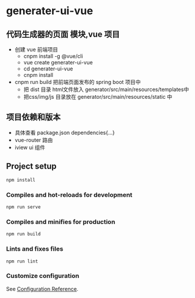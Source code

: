 # generater-ui-vue
## 代码生成器的页面 模块,vue 项目
- 创建 vue 前端项目 
    - cnpm install -g @vue/cli
    - vue create generater-ui-vue 
    - cd  generater-ui-vue 
    - cnpm install 
- cnpm run build 把前端页面发布的 spring boot 项目中
    - 把 dist 目录 html文件放入 generator/src/main/resources/templates中
    - 把css/img/js 目录放在     generator/src/main/resources/static 中
    
## 项目依赖和版本 
- 具体查看 package.json dependencies{...}
- vue-router 路由
- iview ui 组件

## Project setup
```
npm install
```

### Compiles and hot-reloads for development
```
npm run serve
```

### Compiles and minifies for production
```
npm run build
```

### Lints and fixes files
```
npm run lint
```

### Customize configuration
See [Configuration Reference](https://cli.vuejs.org/config/).
